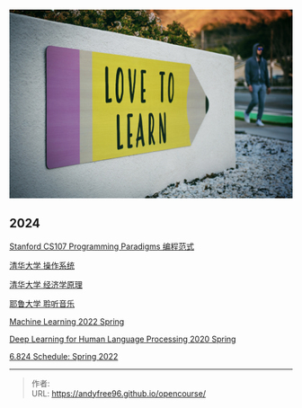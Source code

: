 # 


![](/page/tim-mossholder-WE_Kv_ZB1l0-unsplash.jpg)

## 2024

[Stanford CS107 Programming Paradigms 编程范式](https://www.bilibili.com/video/BV1Cx411S7HJ)

[清华大学 操作系统](https://www.xuetangx.com/course/THU08091000267/5883104)

[清华大学 经济学原理](https://www.bilibili.com/video/BV1gt411g7RU)

[耶鲁大学 聆听音乐](https://www.bilibili.com/video/BV1sW411a7nM)

[Machine Learning 2022 Spring](https://speech.ee.ntu.edu.tw/~hylee/ml/2022-spring.php)

[Deep Learning for Human Language Processing 2020 Spring](https://speech.ee.ntu.edu.tw/~hylee/dlhlp/2020-spring.php)

[6.824 Schedule: Spring 2022](https://pdos.csail.mit.edu/6.824/schedule.html)


---

> 作者:   
> URL: https://andyfree96.github.io/opencourse/  

